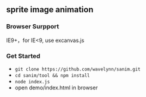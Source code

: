 ## sprite image animation

### Browser Surpport 
IE9+，for IE<9, use excanvas.js

### Get Started

- `git clone https://github.com/wavelynn/sanim.git `
- `cd sanim/tool && npm install`
- `node index.js`
- open demo/index.html in browser


